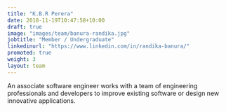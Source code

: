 ```yaml
---
title: "K.B.R Perera"
date: 2018-11-19T10:47:58+10:00
draft: true
image: "images/team/banura-randika.jpg"
jobtitle: "Member / Undergraduate"
linkedinurl: "https://www.linkedin.com/in/randika-banura/"
promoted: true
weight: 3
layout: team
---
```


An associate software engineer works with a team of engineering professionals and developers to improve existing software or design new innovative applications.
